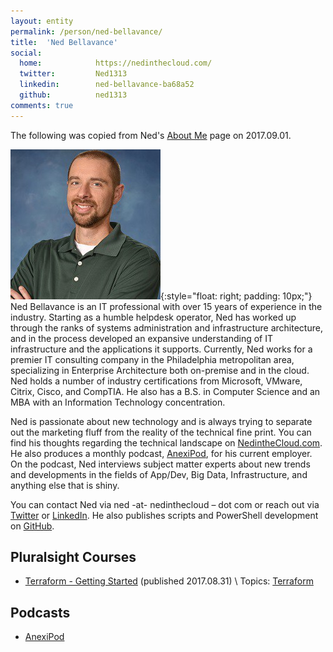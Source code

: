 ```yaml
---
layout: entity
permalink: /person/ned-bellavance/
title:  'Ned Bellavance'
social:
  home:            https://nedinthecloud.com/
  twitter:         Ned1313
  linkedin:        ned-bellavance-ba68a52
  github:          ned1313
comments: true
---
```

The following was copied from Ned's [About Me][AboutNed] page on 2017.09.01.

![Ned Bellavance](/assets/img/person/b/ned-bellavance.jpg){:style="float: right; padding: 10px;"} Ned Bellavance is an IT professional with over 15 years of experience in the industry.  Starting as a humble helpdesk operator, Ned has worked up through the ranks of systems administration and infrastructure architecture, and in the process developed an expansive understanding of IT infrastructure and the applications it supports.  Currently, Ned works for a premier IT consulting company in the Philadelphia metropolitan area, specializing in Enterprise Architecture both on-premise and in the cloud.  Ned holds a number of industry certifications from Microsoft, VMware, Citrix, Cisco, and CompTIA.  He also has a B.S. in Computer Science and an MBA with an Information Technology concentration.

Ned is passionate about new technology and is always trying to separate out the marketing fluff from the reality of the technical fine print.  You can find his thoughts regarding the technical landscape on [NedintheCloud.com][NedInTheCloud].  He also produces a monthly podcast, [AnexiPod], for his current employer.  On the podcast, Ned interviews subject matter experts about new trends and developments in the fields of App/Dev, Big Data, Infrastructure, and anything else that is shiny.

You can contact Ned via ned -at- nedinthecloud – dot com or reach out via [Twitter] or [LinkedIn].  He also publishes scripts and PowerShell development on [GitHub].

## Pluralsight Courses  ##
* [Terraform - Getting Started][Terraform] (published 2017.08.31) \\
  Topics: [Terraform](/tech/terraform/)

## Podcasts  ##
* [AnexiPod]


[AboutNed]: https://nedinthecloud.com/about-me/
[GitHub]: https://github.com/ned1313
[LinkedIn]: https://www.linkedin.com/in/ned-bellavance-ba68a52
[Twitter]: https://twitter.com/Ned1313
[NedInTheCloud]: https://NedintheCloud.com
[AnexiPod]: http://www.anexinet.com/blog/?term=1178&orderby=date&order=DESC
[Terraform]: https://www.pluralsight.com/courses/terraform-getting-started
